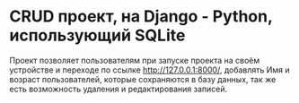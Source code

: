 # CRUD проект, на Django - Python, использующий SQLite
Проект позволяет пользователям при запуске проекта на своём устройстве и переходе по ссылке http://127.0.0.1:8000/, добавлять Имя и возраст пользователей, которые сохраняются в базу данных,
так же есть возможность удаления и редактирования записей.
